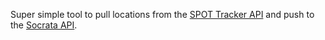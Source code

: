 Super simple tool to pull locations from the [SPOT Tracker API](http://faq.findmespot.com/index.php?action=showEntry&data=69) and push to the [Socrata API](http://dev.socrata.com).
